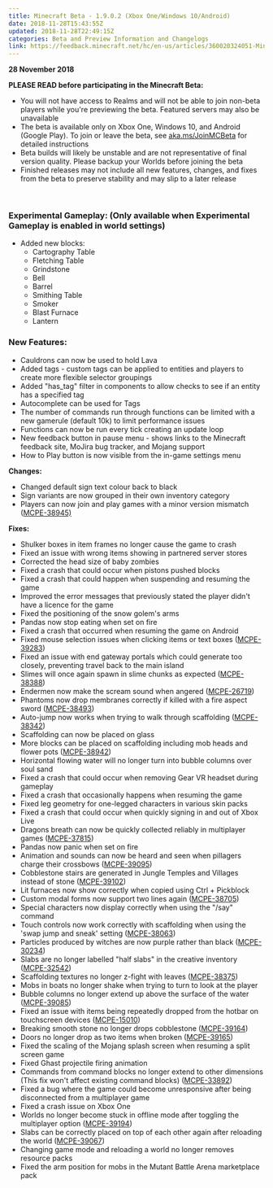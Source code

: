 ```yaml
---
title: Minecraft Beta - 1.9.0.2 (Xbox One/Windows 10/Android)
date: 2018-11-28T15:43:55Z
updated: 2018-11-28T22:49:15Z
categories: Beta and Preview Information and Changelogs
link: https://feedback.minecraft.net/hc/en-us/articles/360020324051-Minecraft-Beta-1-9-0-2-Xbox-One-Windows-10-Android
---
```


**28 November 2018**

**PLEASE READ before participating in the Minecraft Beta:**

- You will not have access to Realms and will not be able to join non-beta players while you're previewing the beta. Featured servers may also be unavailable
- The beta is available only on Xbox One, Windows 10, and Android (Google Play). To join or leave the beta, see [aka.ms/JoinMCBeta](http://aka.ms/JoinMCBeta) for detailed instructions
- Beta builds will likely be unstable and are not representative of final version quality. Please backup your Worlds before joining the beta
- Finished releases may not include all new features, changes, and fixes from the beta to preserve stability and may slip to a later release

 

### **Experimental Gameplay:** (Only available when Experimental Gameplay is enabled in world settings)

- Added new blocks:
  - Cartography Table
  - Fletching Table
  - Grindstone
  - Bell
  - Barrel
  - Smithing Table
  - Smoker
  - Blast Furnace
  - Lantern

### **New Features:**

- Cauldrons can now be used to hold Lava 
- Added tags - custom tags can be applied to entities and players to create more flexible selector groupings 
- Added "has_tag" filter in components to allow checks to see if an entity has a specified tag 
- Autocomplete can be used for Tags 
- The number of commands run through functions can be limited with a new gamerule (default 10k) to limit performance issues 
- Functions can now be run every tick creating an update loop 
- New feedback button in pause menu - shows links to the Minecraft feedback site, MoJira bug tracker, and Mojang support 
- How to Play button is now visible from the in-game settings menu 

**Changes:**

- Changed default sign text colour back to black 
- Sign variants are now grouped in their own inventory category 
- Players can now join and play games with a minor version mismatch ([MCPE-38945)](https://bugs.mojang.com/browse/MCPE-38945)

**Fixes:**

- Shulker boxes in item frames no longer cause the game to crash 
- Fixed an issue with wrong items showing in partnered server stores 
- Corrected the head size of baby zombies 
- Fixed a crash that could occur when pistons pushed blocks
- Fixed a crash that could happen when suspending and resuming the game
- Improved the error messages that previously stated the player didn't have a licence for the game 
- Fixed the positioning of the snow golem's arms 
- Pandas now stop eating when set on fire 
- Fixed a crash that occurred when resuming the game on Android 
- Fixed mouse selection issues when clicking items or text boxes ([MCPE-39283](https://bugs.mojang.com/browse/MCPE-39283))
- Fixed an issue with end gateway portals which could generate too closely, preventing travel back to the main island
- Slimes will once again spawn in slime chunks as expected ([MCPE-38388](https://bugs.mojang.com/browse/MCPE-38388))
- Endermen now make the scream sound when angered ([MCPE-26719](https://bugs.mojang.com/projects/MCPE/issues/MCPE-26719?filter=allopenissues))
- Phantoms now drop membranes correctly if killed with a fire aspect sword ([MCPE-38493](https://bugs.mojang.com/browse/MCPE-38493))
- Auto-jump now works when trying to walk through scaffolding ([MCPE-38342](https://bugs.mojang.com/browse/MCPE-38342))
- Scaffolding can now be placed on glass 
- More blocks can be placed on scaffolding including mob heads and flower pots ([MCPE-38942](https://bugs.mojang.com/browse/MCPE-38942))
- Horizontal flowing water will no longer turn into bubble columns over soul sand 
- Fixed a crash that could occur when removing Gear VR headset during gameplay 
- Fixed a crash that occasionally happens when resuming the game
- Fixed leg geometry for one-legged characters in various skin packs 
- Fixed a crash that could occur when quickly signing in and out of Xbox Live 
- Dragons breath can now be quickly collected reliably in multiplayer games ([MCPE-37815](https://bugs.mojang.com/browse/MCPE-37815))
- Pandas now panic when set on fire 
- Animation and sounds can now be heard and seen when pillagers charge their crossbows ([MCPE-39095](https://bugs.mojang.com/browse/MCPE-39095))
- Cobblestone stairs are generated in Jungle Temples and Villages instead of stone ([MCPE-39102](https://bugs.mojang.com/browse/MCPE-39102))
- Lit furnaces now show correctly when copied using Ctrl + Pickblock 
- Custom modal forms now support two lines again ([MCPE-38705](https://bugs.mojang.com/browse/MCPE-38705))
- Special characters now display correctly when using the "/say" command
- Touch controls now work correctly with scaffolding when using the 'swap jump and sneak' setting ([MCPE-38063](https://bugs.mojang.com/browse/MCPE-38063))
- Particles produced by witches are now purple rather than black ([MCPE-30234](https://bugs.mojang.com/browse/MCPE-30234))
- Slabs are no longer labelled "half slabs" in the creative inventory ([MCPE-32542](https://bugs.mojang.com/browse/MCPE-32542))
- Scaffolding textures no longer z-fight with leaves ([MCPE-38375](https://bugs.mojang.com/browse/MCPE-38375))
- Mobs in boats no longer shake when trying to turn to look at the player 
- Bubble columns no longer extend up above the surface of the water ([MCPE-39085](https://bugs.mojang.com/browse/MCPE-39085))
- Fixed an issue with items being repeatedly dropped from the hotbar on touchscreen devices ([MCPE-15010](https://bugs.mojang.com/browse/MCPE-15010))
- Breaking smooth stone no longer drops cobblestone ([MCPE-39164](https://bugs.mojang.com/browse/MCPE-39164))
- Doors no longer drop as two items when broken ([MCPE-39165](https://bugs.mojang.com/browse/MCPE-39165))
- Fixed the scaling of the Mojang splash screen when resuming a split screen game 
- Fixed Ghast projectile firing animation
- Commands from command blocks no longer extend to other dimensions (This fix won't affect existing command blocks) ([MCPE-33892](https://bugs.mojang.com/browse/MCPE-33892))
- Fixed a bug where the game could become unresponsive after being disconnected from a multiplayer game
- Fixed a crash issue on Xbox One 
- Worlds no longer become stuck in offline mode after toggling the multiplayer option ([MCPE-39194](https://bugs.mojang.com/browse/MCPE-39194))
- Slabs can be correctly placed on top of each other again after reloading the world ([MCPE-39067](https://bugs.mojang.com/browse/MCPE-39067))
- Changing game mode and reloading a world no longer removes resource packs
- Fixed the arm position for mobs in the Mutant Battle Arena marketplace pack
